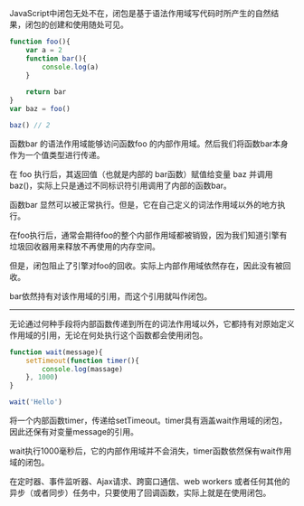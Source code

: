 JavaScript中闭包无处不在，闭包是基于语法作用域写代码时所产生的自然结果，闭包的创建和使用随处可见。

```js
function foo(){
    var a = 2
    function bar(){
        console.log(a)
    }
    
    return bar
}
var baz = foo()

baz() // 2
```

函数bar 的语法作用域能够访问函数foo 的内部作用域。然后我们将函数bar本身作为一个值类型进行传递。

在 foo 执行后，其返回值（也就是内部的 bar函数）赋值给变量 baz 并调用 baz()，实际上只是通过不同标识符引用调用了内部的函数bar。

函数bar 显然可以被正常执行。但是，它在自己定义的词法作用域以外的地方执行。

在foo执行后，通常会期待foo的整个内部作用域都被销毁，因为我们知道引擎有垃圾回收器用来释放不再使用的内存空间。

但是，闭包阻止了引擎对foo的回收。实际上内部作用域依然存在，因此没有被回收。

bar依然持有对该作用域的引用，而这个引用就叫作闭包。

---

无论通过何种手段将内部函数传递到所在的词法作用域以外，它都持有对原始定义作用域的引用，无论在何处执行这个函数都会使用闭包。

```js
function wait(message){
    setTimeout(function timer(){
        console.log(massage)
    }, 1000)
}

wait('Hello')
```

将一个内部函数timer，传递给setTimeout。timer具有涵盖wait作用域的闭包，因此还保有对变量message的引用。

wait执行1000毫秒后，它的内部作用域并不会消失，timer函数依然保有wait作用域的闭包。

在定时器、事件监听器、Ajax请求、跨窗口通信、web workers 或者任何其他的异步（或者同步）任务中，只要使用了回调函数，实际上就是在使用闭包。



